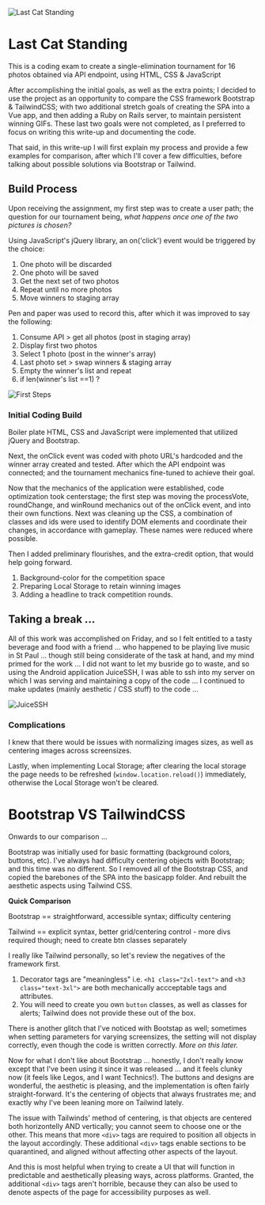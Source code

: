 ![Last Cat Standing](/img/LastCatStanding.png "IPUMS Last Cat Standing")

# Last Cat Standing

This is a coding exam to create a single-elimination tournament for 16 photos obtained via API endpoint, using HTML, CSS & JavaScript

After accomplishing the initial goals, as well as the extra points; I decided to use the project as an opportunity to compare the CSS framework Bootstrap & TailwindCSS; with two additional stretch goals of creating the SPA into a Vue app, and then adding a Ruby on Rails server, to maintain persistent winning GIFs. These last two goals were not completed, as I preferred to focus on writing this write-up and documenting the code.

That said, in this write-up I will first explain my process and provide a few examples for comparison, after which I'll cover a few difficulties, before talking about possible solutions via Bootstrap or Tailwind.


## Build Process

Upon receiving the assignment, my first step was to create a user path; the question for our tournament being, *what happens once one of the two pictures is chosen?*

Using JavaScript's jQuery library, an on('click') event would be triggered by the choice:

1) One photo will be discarded
2) One photo will be saved
3) Get the next set of two photos
4) Repeat until no more photos
5) Move winners to staging array

Pen and paper was used to record this, after which it was improved to say the following:

1) Consume API > get all photos (post in staging array)
2) Display first two photos
3) Select 1 photo (post in the winner's array)
4) Last photo set > swap winners & staging array
5) Empty the winner's list and repeat
6) if len(winner's list ==1) ?

![First Steps](/img/paper.jpg "First Steps")

### Initial Coding Build

Boiler plate HTML, CSS and JavaScript were implemented that utilized jQuery and Bootstrap.

Next, the onClick event was coded with photo URL's hardcoded and the winner array created and tested. After which the API endpoint was connected; and the tournament mechanics fine-tuned to achieve their goal.

Now that the mechanics of the application were established, code optimization took centerstage; the first step was moving the processVote, roundChange, and winRound mechanics out of the onClick event, and into their own functions. Next was cleaning up the CSS, a combination of classes and ids were used to identify DOM elements and coordinate their changes, in accordance with gameplay. These names were reduced where possible.

Then I added preliminary flourishes, and the extra-credit option, that would help going forward.

 1) Background-color for the competition space
 2) Preparing Local Storage to retain winning images
 3) Adding a headline to track competition rounds.

## Taking a break ...

All of this work was accomplished on Friday, and so I felt entitled to a tasty beverage and food with a friend ... who happened to be playing live music in St Paul ... though still being considerate of the task at hand, and my mind primed for the work ... I did not want to let my busride go to waste, and so using the Android application JuiceSSH, I was able to ssh into my server on which I was serving and maintaining a copy of the code ... I continued to make updates (mainly aesthetic / CSS stuff) to the code ... 

![JuiceSSH](/img/juicessh.jpg "Juice SSH")

### Complications

I knew that there would be issues with normalizing images sizes, as well as centering images across screensizes.

Lastly, when implementing Local Storage; after clearing the local storage the page needs to be refreshed (`window.location.reload()`) immediately, otherwise the Local Storage won't be cleared.

# Bootstrap VS TailwindCSS

Onwards to our comparison ...

Bootstrap was initially used for basic formatting (background colors, buttons, etc). I've always had difficulty centering objects with Bootstrap; and this time was no different. So I removed all of the Bootstrap CSS, and copied the barebones of the SPA into the basicapp folder. And rebuilt the aesthetic aspects using Tailwind CSS.

**Quick Comparison**

Bootstrap == straightforward, accessible syntax; difficulty centering

Tailwind == explicit syntax, better grid/centering control - more divs required though; need to create btn classes separately

I really like Tailwind personally, so let's review the negatives of the framework first.

1) Decorator tags are "meaningless" i.e. `<h1 class="2xl-text">` and `<h3 class="text-3xl">` are both mechanically accceptable tags and attributes.
2) You will need to create you own `button` classes, as well as classes for alerts; Tailwind does not provide these out of the box.

There is another glitch that I've noticed with Bootstap as well; sometimes when setting parameters for varying screensizes, the setting will not display correctly, even though the code is written correctly. *More on this later.*

Now for what I don't like about Bootstrap ... honestly, I don't really know except that I've been using it since it was released ... and it feels clunky now (it feels like Legos, and I want Technics!). The buttons and designs are wonderful, the aesthetic is pleasing, and the implementation is often fairly straight-forward. It's the centering of objects that always frustrates me; and exactly why I've been leaning more on Tailwind lately.

The issue with Tailwinds' method of centering, is that objects are centered both horizontelly AND vertically; you cannot seem to choose one or the other. This means that more `<div>` tags are required to position all objects in the layout accordingly. These additional `<div>` tags enable sections to be quarantined, and aligned without affecting other aspects of the layout.

And this is most helpful when trying to create a UI that will function in predictable and aesthetically pleasing ways, across platforms. Granted, the additional `<div>` tags aren't horrible, because they can also be used to denote aspects of the page for accessibility purposes as well.


